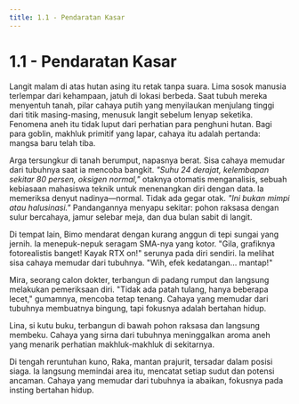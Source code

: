```yaml
---
title: 1.1 - Pendaratan Kasar
---
```

# 1.1 - Pendaratan Kasar

Langit malam di atas hutan asing itu retak tanpa suara. Lima sosok manusia terlempar dari kehampaan, jatuh di lokasi berbeda. Saat tubuh mereka menyentuh tanah, pilar cahaya putih yang menyilaukan menjulang tinggi dari titik masing-masing, menusuk langit sebelum lenyap seketika. Fenomena aneh itu tidak luput dari perhatian para penghuni hutan. Bagi para goblin, makhluk primitif yang lapar, cahaya itu adalah pertanda: mangsa baru telah tiba.

Arga tersungkur di tanah berumput, napasnya berat. Sisa cahaya memudar dari tubuhnya saat ia mencoba bangkit. *"Suhu 24 derajat, kelembapan sekitar 80 persen, oksigen normal,"* otaknya otomatis menganalisis, sebuah kebiasaan mahasiswa teknik untuk menenangkan diri dengan data. Ia memeriksa denyut nadinya—normal. Tidak ada gegar otak. *"Ini bukan mimpi atau halusinasi."* Pandangannya menyapu sekitar: pohon raksasa dengan sulur bercahaya, jamur selebar meja, dan dua bulan sabit di langit.

Di tempat lain, Bimo mendarat dengan kurang anggun di tepi sungai yang jernih. Ia menepuk-nepuk seragam SMA-nya yang kotor. "Gila, grafiknya fotorealistis banget! Kayak RTX on!" serunya pada diri sendiri. Ia melihat sisa cahaya memudar dari tubuhnya. "Wih, efek kedatangan... mantap!"

Mira, seorang calon dokter, terbangun di padang rumput dan langsung melakukan pemeriksaan diri. "Tidak ada patah tulang, hanya beberapa lecet," gumamnya, mencoba tetap tenang. Cahaya yang memudar dari tubuhnya membuatnya bingung, tapi fokusnya adalah bertahan hidup.

Lina, si kutu buku, terbangun di bawah pohon raksasa dan langsung membeku. Cahaya yang sirna dari tubuhnya meninggalkan aroma aneh yang menarik perhatian makhluk-makhluk di sekitarnya.

Di tengah reruntuhan kuno, Raka, mantan prajurit, tersadar dalam posisi siaga. Ia langsung memindai area itu, mencatat setiap sudut dan potensi ancaman. Cahaya yang memudar dari tubuhnya ia abaikan, fokusnya pada insting bertahan hidup.
